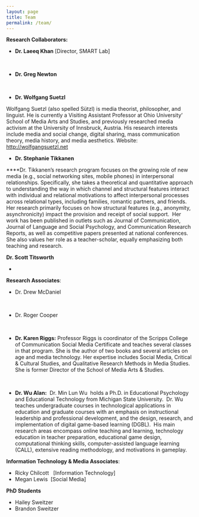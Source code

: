 ```yaml
---
layout: page
title: Team
permalink: /team/
---
```



**Research Collaborators:&nbsp;**

* **Dr. Laeeq Khan**&nbsp;[Director, SMART Lab]​


&nbsp;

* **Dr. Greg Newton**


&nbsp;

* **Dr. Wolfgang Suetzl**


Wolfgang Suetzl (also spelled S&uuml;tzl) is media theorist, philosopher, and linguist. He is currently a Visiting Assistant Professor at Ohio University’ School of Media Arts and Studies, and previously researched media activism at the University of Innsbruck, Austria. His research interests include media and social change, digital sharing, mass communication theory, media history, and media aesthetics. Website: http://wolfgangsuetzl.net

* **Dr. Stephanie Tikkanen**


​****Dr. Tikkanen’s research program focuses on the growing role of new media (e.g., social networking sites, mobile phones) in interpersonal relationships. Specifically, she takes a theoretical and quantitative approach to understanding the way in which channel and structural features interact with individual and relational motivations to affect interpersonal processes across relational types, including families, romantic partners, and friends. Her research primarily focuses on how structural features (e.g., anonymity, asynchronicity) impact the provision and receipt of social support. &nbsp;Her work has been published in outlets such as Journal of Communication, Journal of Language and Social Psychology, and Communication Research Reports, as well as competitive papers presented at national conferences. She also values her role as a teacher-scholar, equally emphasizing both teaching and research.&nbsp;

**Dr. Scott Titsworth**

* &nbsp;


**Research Associates**:

* Dr. Drew McDaniel


&nbsp;

* Dr. Roger Cooper


&nbsp;

* **Dr. Karen Riggs:**
  Professor Riggs is coordinator of the Scripps College of Communication Social Media Certificate and teaches several classes in that program. She is the author of two books and several articles on age and media technology. Her expertise includes Social Media, Critical & Cultural Studies, and Qualitative Research Methods in Media Studies. She is former Director of the School of Media Arts & Studies.


&nbsp;

* **Dr. Wu Alan:**&nbsp;
  Dr. Min Lun Wu &nbsp;holds a Ph.D. in Educational Psychology and Educational Technology from Michigan State University.&nbsp; Dr. Wu teaches undergraduate courses in technological applications in education and graduate courses with an emphasis on instructional leadership and professional development, and the design, research, and implementation of digital game-based learning (DGBL).&nbsp; His main research areas encompass online teaching and learning, technology education in teacher preparation, educational game design, computational thinking skills, computer-assisted language learning (CALL), extensive reading methodology, and motivations in gameplay.


**Information Technology & Media Associates**:

* Ricky Chilcott&nbsp; &nbsp;[Information Technology]
* Megan Lewis &nbsp;[Social Media] &nbsp; &nbsp;&nbsp;


**PhD Students**

* Hailey Sweitzer
* Brandon Sweitzer


&nbsp;
